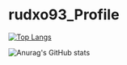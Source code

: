 # rudxo93_Profile

[![Top Langs](https://github-readme-stats.vercel.app/api/top-langs/?username=rudxo93&layout=donut)](https://github.com/rudxo93/github-readme-stats)

![Anurag's GitHub stats](https://github-readme-stats.vercel.app/api?username=rudxo93&show_icons=true&theme=transparent)
